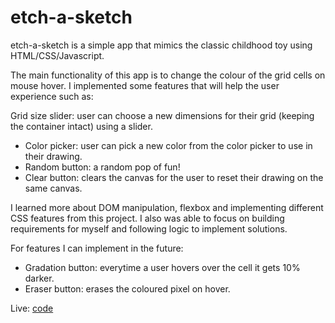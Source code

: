 # etch-a-sketch
etch-a-sketch is a simple app that mimics the classic childhood toy using HTML/CSS/Javascript.

The main functionality of this app is to change the colour of the grid cells on mouse hover. I implemented some features that will help the user experience such as:

Grid size slider: user can choose a new dimensions for their grid (keeping the container intact) using a slider.
* Color picker: user can pick a new color from the color picker to use in their drawing.
* Random button: a random pop of fun! 
* Clear button: clears the canvas for the user to reset their drawing on the same canvas.

I learned more about DOM manipulation, flexbox and implementing different CSS features from this project. I also was able to focus on building requirements for myself and following logic to implement solutions.

For features I can implement in the future:
* Gradation button: everytime a user hovers over the cell it gets 10% darker.
* Eraser button: erases the coloured pixel on hover.

Live: [code](https://annieline.github.io/etch-a-sketch/)
